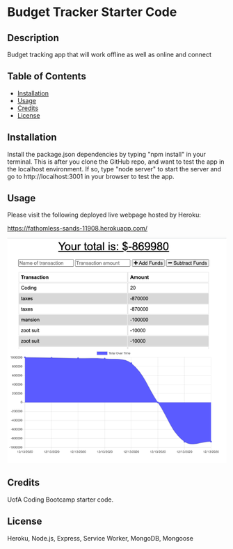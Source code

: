 # Budget Tracker Starter Code

## Description 

Budget tracking app that will work offline as well as online and connect 

## Table of Contents 
* [Installation](#installation)
* [Usage](#usage)
* [Credits](#credits)
* [License](#license)

## Installation 
Install the package.json dependencies by typing "npm install" in your terminal. This is after you clone the GitHub repo, and want to test the app in the localhost environment. If so, type "node server" to start the server and go to http://localhost:3001 in your browser to test the app. 

## Usage 
Please visit the following deployed live webpage hosted by Heroku:

https://fathomless-sands-11908.herokuapp.com/

![picture](Budget.png)
    
## Credits 
UofA Coding Bootcamp starter code. 

## License 
Heroku, Node.js, Express, Service Worker, MongoDB, Mongoose

